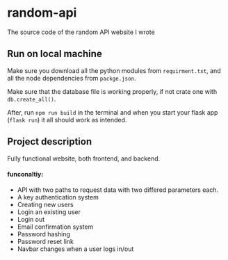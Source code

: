 # random-api
The source code of the random API website I wrote

<h2>Run on local machine</h2>

Make sure you download all the python modules from `requirment.txt`, and all the node dependencies from `packge.json`.

Make sure that the database file is working properly, if not crate one with `db.create_all()`.

After, run `npm run build` in the terminal and when you start your flask app (`flask run`) it all should work as intended.

<h2>Project description</h2>

Fully functional website, both frontend, and backend.
 
<h4> funconaltiy:</h4>
<ul>
 <li> API with two paths to request data with two differed parameters each.</li>
 <li> A key authentication system</li>
 <li> Creating new users </li>
 <li> Login an existing user</li>
 <li> Login out </li>
 <li> Email confirmation system </li>
 <li> Password hashing </li>
 <li> Password reset link </li>
 <li> Navbar changes when a user logs in/out </li>
</ul>
 
